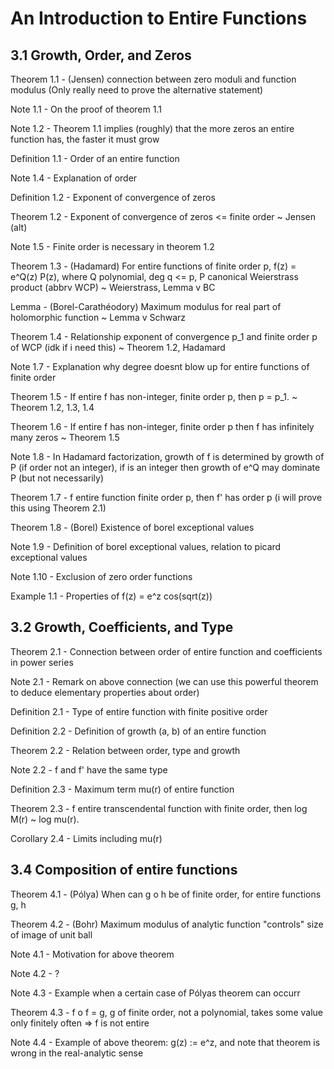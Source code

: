 # An Introduction to Entire Functions

## 3.1 Growth, Order, and Zeros

Theorem 1.1 - (Jensen) connection between zero moduli and function modulus
(Only really need to prove the alternative statement)

Note 1.1 - On the proof of theorem 1.1

Note 1.2 - Theorem 1.1 implies (roughly) that the more zeros an entire function has, the faster it must grow

Definition 1.1 - Order of an entire function

Note 1.4 - Explanation of order

Definition 1.2 - Exponent of convergence of zeros

Theorem 1.2 - Exponent of convergence of zeros <= finite order
~ Jensen (alt)

Note 1.5 - Finite order is necessary in theorem 1.2

Theorem 1.3 - (Hadamard) For entire functions of finite order p, f(z) = e^Q(z) P(z), where Q polynomial, deg q <= p, P canonical Weierstrass product (abbrv WCP)
~ Weierstrass, Lemma v BC

Lemma - (Borel-Carathéodory) Maximum modulus for real part of holomorphic function
~ Lemma v Schwarz

Theorem 1.4 - Relationship exponent of convergence p_1 and finite order p of WCP
(idk if i need this)
~ Theorem 1.2, Hadamard

Note 1.7 - Explanation why degree doesnt blow up for entire functions of finite order

Theorem 1.5 - If entire f has non-integer, finite order p, then p = p_1.
~ Theorem 1.2, 1.3, 1.4

Theorem 1.6 - If entire f has non-integer, finite order p then f has infinitely many zeros
~ Theorem 1.5

Note 1.8 - In Hadamard factorization, growth of f is determined by growth of P (if order not an integer), if is an integer then growth of e^Q may dominate P (but not necessarily)

Theorem 1.7 - f entire function finite order p, then f' has order p
(i will prove this using Theorem 2.1)

Theorem 1.8 - (Borel) Existence of borel exceptional values

Note 1.9 - Definition of borel exceptional values, relation to picard exceptional values

Note 1.10 - Exclusion of zero order functions

Example 1.1 - Properties of f(z) = e^z cos(sqrt(z))

## 3.2 Growth, Coefficients, and Type

Theorem 2.1 - Connection between order of entire function and coefficients in power series

Note 2.1 - Remark on above connection (we can use this powerful theorem to deduce elementary properties about order)

Definition 2.1 - Type of entire function with finite positive order

Definition 2.2 - Definition of growth (a, b) of an entire function

Theorem 2.2 - Relation between order, type and growth

Note 2.2 - f and f' have the same type

Definition 2.3 - Maximum term mu(r) of entire function

Theorem 2.3 - f entire transcendental function with finite order, then log M(r) ~ log mu(r).

Corollary 2.4 - Limits including mu(r)

## 3.4 Composition of entire functions

Theorem 4.1 - (Pólya) When can g o h be of finite order, for entire functions g, h

Theorem 4.2 - (Bohr) Maximum modulus of analytic function "controls" size of image of unit ball

Note 4.1 - Motivation for above theorem

Note 4.2 - ?

Note 4.3 - Example when a certain case of Pólyas theorem can occurr

Theorem 4.3 - f o f = g, g of finite order, not a polynomial, takes some value only finitely often => f is not entire

Note 4.4 - Example of above theorem: g(z) := e^z, and note that theorem is wrong in the real-analytic sense
